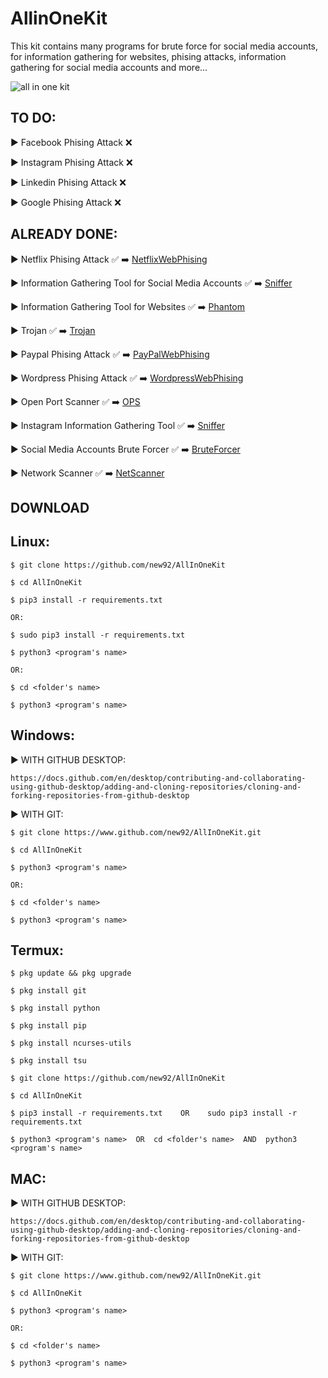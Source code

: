 # AllinOneKit
This kit contains many programs for brute force for social media accounts, for information gathering for websites, phising attacks, information gathering for social media accounts and more...


![all in one kit](https://user-images.githubusercontent.com/94779840/170300287-5b7b9ae4-59b6-4f13-beb7-da4bc30fe67e.png)


## TO DO: 


▶ Facebook Phising Attack :x:

▶ Instagram Phising Attack :x:             

▶ Linkedin Phising Attack :x:

▶ Google Phising Attack :x:


## ALREADY DONE:

▶ Netflix Phising Attack :white_check_mark: ➡️ <a href="https://github.com/new92/AllInOneKit/tree/main/WebPhising/NetflixWebPhising">NetflixWebPhising</a>

▶ Information Gathering Tool for Social Media Accounts :white_check_mark: ➡️ <a href="https://github.com/new92/AllInOneKit/blob/main/Sniffer.py">Sniffer</a>

▶ Information Gathering Tool for Websites :white_check_mark: ➡️ <a href="https://github.com/new92/AllInOneKit/tree/main/Phantom">Phantom</a>

▶ Trojan :white_check_mark: ➡️ <a href="https://github.com/new92/AllInOneKit/tree/main/Trojan">Trojan</a>

▶ Paypal Phising Attack ✅ ➡️ <a href="https://github.com/new92/AllInOneKit/tree/main/WebPhising/PayPalWebPhising">PayPalWebPhising</a>

▶ Wordpress Phising Attack ✅ ➡️ <a href="https://github.com/new92/AllInOneKit/tree/main/WebPhising/WordpressWebPhising">WordpressWebPhising</a>

▶ Open Port Scanner ✅ ➡️ <a href="https://github.com/new92/AllInOneKit/tree/main/OPS">OPS</a>

▶ Instagram Information Gathering Tool ✅ ➡️ <a href="https://github.com/new92/AllInOneKit/blob/main/Sniffer.py">Sniffer</a> 

▶ Social Media Accounts Brute Forcer ✅ ➡️ <a href="https://github.com/new92/AllInOneKit/tree/main/BruteForce">BruteForcer</a>

▶ Network Scanner ✅ ➡️ <a href="https://github.com/new92/AllInOneKit/tree/main/NetworkScanner">NetScanner</a>


<h2> DOWNLOAD </h2>

## Linux:

    $ git clone https://github.com/new92/AllInOneKit

    $ cd AllInOneKit

    $ pip3 install -r requirements.txt    
    
    OR:
    
    $ sudo pip3 install -r requirements.txt

    $ python3 <program's name>  
    
    OR:  
    
    $ cd <folder's name>  
    
    $ python3 <program's name>
  

## Windows:

▶ WITH GITHUB DESKTOP: 

    https://docs.github.com/en/desktop/contributing-and-collaborating-using-github-desktop/adding-and-cloning-repositories/cloning-and-forking-repositories-from-github-desktop

▶ WITH GIT: 
    
    $ git clone https://www.github.com/new92/AllInOneKit.git
    
    $ cd AllInOneKit
    
    $ python3 <program's name>  
    
    OR:
    
    $ cd <folder's name>
    
    $ python3 <program's name>


## Termux:
  
    $ pkg update && pkg upgrade
  
    $ pkg install git
  
    $ pkg install python
  
    $ pkg install pip

    $ pkg install ncurses-utils

    $ pkg install tsu
  
    $ git clone https://github.com/new92/AllInOneKit
  
    $ cd AllInOneKit 
  
    $ pip3 install -r requirements.txt    OR    sudo pip3 install -r requirements.txt
  
    $ python3 <program's name>  OR  cd <folder's name>  AND  python3 <program's name>  
  
## MAC:

▶ WITH GITHUB DESKTOP: 

    https://docs.github.com/en/desktop/contributing-and-collaborating-using-github-desktop/adding-and-cloning-repositories/cloning-and-forking-repositories-from-github-desktop

▶ WITH GIT:
       
    $ git clone https://www.github.com/new92/AllInOneKit.git
    
    $ cd AllInOneKit
    
    $ python3 <program's name>
    
    OR:
    
    $ cd <folder's name>
    
    $ python3 <program's name>
